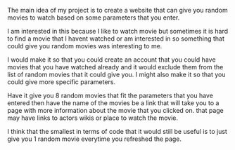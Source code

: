 The main idea of my project is to create a website that can give you random movies to watch based on some parameters that you enter.

I am interested in this because I like to watch movie but sometimes it is hard to find a movie that I havent watched or am interested in so something that could give you random movies was interesting to me.

I would make it so that you could create an account that you could have movies that you have watched already and it would exclude them from the list of random movies that it could give you. I might also make it so that you could give more specific parameters.

Have it give you 8 random movies that fit the parameters that you have entered then have the name of the movies be a link that will take you to a page with more information about the movie that you clicked on. that page may have links to actors wikis or place to watch the movie.

I think that the smallest in terms of code that it would still be useful is to just give you 1 random movie everytime you refreshed the page.
